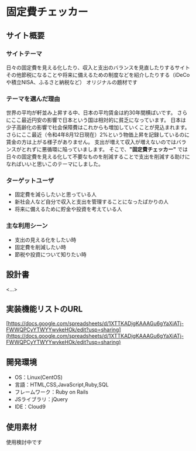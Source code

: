 # 固定費チェッカー

## サイト概要
### サイトテーマ
日々の固定費を見える化したり、収入と支出のバランスを見直したりするサイト
その他節税になることや将来に備えるための制度などを紹介したりする（iDeCoや積立NISA、ふるさと納税など）
オリジナルの題材です


### テーマを選んだ理由
世界の平均が軒並み上昇する中、日本の平均賃金は約30年間横ばいです。
さらにここ最近円安の影響で日本という国は相対的に貧乏になっています。
日本は少子高齢化の影響で社会保障費はこれからも増加していくことが見込まれます。
さらにここ最近（令和4年8月12日現在）2%という物価上昇を記録しているのに賃金の方は上がる様子がありません。
支出が増えて収入が増えないのではバランスがとれずに悪循環に陥っていまします。
そこで、**"固定費チェッカー"** では日々の固定費を見える化して不要なものを削減することで支出を削減する助けになればいいと思いこのテーマにしました。

### ターゲットユーザ
* 固定費を減らしたいと思っている人
* 新社会人など自分で収入と支出を管理することになったばかりの人
* 将来に備えるために貯金や投資を考えている人

### 主な利用シーン
* 支出の見える化をしたい時
* 固定費を削減したい時
* 節税や投資について知りたい時

## 設計書
<...>

## 実装機能リストのURL
[https://docs.google.com/spreadsheets/d/1XTTKADjgKAAAGu6gYaXiATj-FWWQPCyYTWYYwvkeHOk/edit?usp=sharing](https://docs.google.com/spreadsheets/d/1XTTKADjgKAAAGu6gYaXiATj-FWWQPCyYTWYYwvkeHOk/edit?usp=sharing)


## 開発環境
- OS：Linux(CentOS)
- 言語：HTML,CSS,JavaScript,Ruby,SQL
- フレームワーク：Ruby on Rails
- JSライブラリ：jQuery
- IDE：Cloud9

## 使用素材
使用検討中です